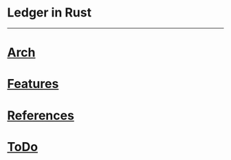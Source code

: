 # Ledger in Rust

---

# [Arch](./docs/arch.md)
# [Features](./docs/feature.md)
# [References](./docs/reference.md)
# [ToDo](./docs/todo.md)